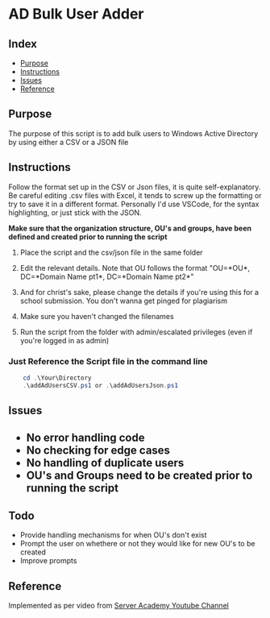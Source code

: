 <h1>AD Bulk User Adder</h1>

<h2>Index</h2>
<ul>
    <li><a href="#purpose">Purpose</a></li>
    <li><a href="#instructions">Instructions</a></li>
    <li><a href="#issues">Issues</a></li>
    <li><a href="#references">Reference</a></li>
</ul>

<h2 id="purpose">Purpose</h2>
<p>The purpose of this script is to add bulk users to Windows Active Directory by using either a CSV or a JSON file</p>

<h2 id="instructions">Instructions</h2>
<p>Follow the format set up in the CSV or Json files, it is quite self-explanatory. Be careful editing .csv files with Excel, it tends to screw up the formatting or try to save it in a different format. Personally I'd use VSCode, for the syntax highlighting, or just stick with the JSON.</p>
<p><b>Make sure that the organization structure, OU's and groups, have been defined and created prior to running the script</b></p>
<ol>
    <li><p>Place the script and the csv/json file in the same folder</p></li>
    <li><p>Edit the relevant details. Note that OU follows the format "OU=*OU*, DC=*Domain Name pt1*, DC=*Domain Name pt2*"</p></li>
    <li><p>And for christ's sake, please change the details if you're using this for a school submission. You don't wanna get pinged for plagiarism</p></li>
    <li><p>Make sure you haven't changed the filenames</p></li>
    <li><p>Run the script from the folder with admin/escalated privileges (even if you're logged in as admin)</p></li>
</ol>

<h3>Just Reference the Script file in the command line</h3>

```PowerShell
    cd .\Your\Directory
    .\addAdUsersCSV.ps1 or .\addAdUsersJson.ps1  
```

<h2 id="issues">Issues<h2>

<ul>
    <li>No error handling code</li>
    <li>No checking for edge cases</li>
    <li>No handling of duplicate users</li>
    <li>OU's and Groups need to be created prior to running the script</li>
</ul>

<h2>Todo</h2>
    <ul>
        <li>Provide handling mechanisms for when OU's don't exist</li>
        <li>Prompt the user on whethere or not they would like for new OU's to be created</li>
        <li>Improve prompts</li>
    </ul>

<h2 id="references">Reference</h2>
Implemented as per video from <a href="https://www.youtube.com/watch?v=9WAcQE-Q9xo">Server Academy Youtube Channel</a>
